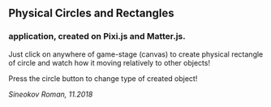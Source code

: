 ## Physical Circles and Rectangles
### application, created on Pixi.js and Matter.js.

Just click on anywhere of game-stage (canvas) to create physical rectangle of circle and
watch how it moving relatively to other objects!

Press the circle button to change type of created object!

_Sineokov Roman, 11.2018_